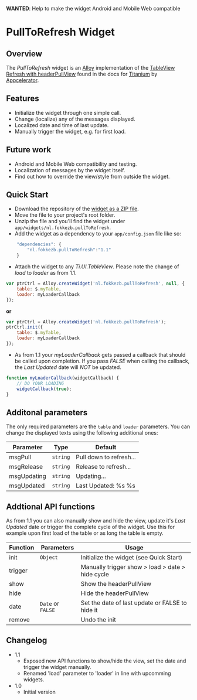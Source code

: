 **WANTED**: Help to make the widget Android and Mobile Web compatible

# PullToRefresh Widget
## Overview
The *PullToRefresh* widget is an [Alloy](http://projects.appcelerator.com/alloy/docs/Alloy-bootstrap/index.html) implementation of the [TableView Refresh with headerPullView](http://docs.appcelerator.com/titanium/latest/#!/guide/TableView_Refresh_with_headerPullView) found in the docs for [Titanium](http://www.appcelerator.com/platform) by [Appcelerator](http://www.appcelerator.com).

## Features
* Initialize the widget through one simple call.
* Change (localize) any of the messages displayed.
* Localized date and time of last update.
* Manually trigger the widget, e.g. for first load.

## Future work
* Android and Mobile Web compatibility and testing.
* Localization of messages by the widget itself.
* Find out how to override the view/style from outside the widget.

## Quick Start
* Download the repository of the [widget as a ZIP file](https://github.com/FokkeZB/nl.fokkezb.pullToRefresh/archive/master.zip).
* Move the file to your project's root folder.
* Unzip the file and you'll find the widget under `app/widgets/nl.fokkezb.pullToRefresh`.
* Add the widget as a dependency to your `app/config.json` file like so:

```javascript
	"dependencies": {
		"nl.fokkezb.pullToRefresh":"1.1"
	}
```

* Attach the widget to any *Ti.UI.TableView*. Please note the change of *load* to *loader* as from 1.1. 

```javascript
var ptrCtrl = Alloy.createWidget('nl.fokkezb.pullToRefresh', null, {
	table: $.myTable,
	loader: myLoaderCallback
});
```

**or**

```javascript
var ptrCtrl = Alloy.createWidget('nl.fokkezb.pullToRefresh');
ptrCtrl.init({
	table: $.myTable,
	loader: myLoaderCallback
});
```

* As from 1.1 your *myLoaderCallback* gets passed a callback that should be called upon completion. If you pass *FALSE* when calling the callback, the *Last Updated* date will *NOT* be updated.

```javascript
function myLoaderCallback(widgetCallback) {
	// DO YOUR LOADING
	widgetCallback(true);
}
```

## Additonal parameters
The only required parameters are the `table` and `loader` parameters. You can change the displayed texts using the following additional ones:

| Parameter | Type | Default |
| --------- | ---- | ----------- |
| msgPull | `string` | Pull down to refresh... |
| msgRelease | `string`  | Release to refresh... |
| msgUpdating | `string` | Updating... |
| msgUpdated | `string` | Last Updated: %s %s |

## Addtional API functions
As from 1.1 you can also manually show and hide the view, update it's *Last Updated* date or trigger the complete cycle of the widget. Use this for example upon first load of the table or as long the table is empty.

| Function | Parameters | Usage |
| -------- | ---------- | ----- |
| init     | `Object`   | Initialize the widget (see Quick Start) | 
| trigger  |            | Manually trigger show > load > date > hide cycle 
| show     |            | Show the headerPullView |
| hide     |            | Hide the headerPullView |
| date     | `Date` or `FALSE` | Set the date of last update or FALSE to hide it |
| remove   |            | Undo the init |

## Changelog
* 1.1
  * Exposed new API functions to show/hide the view, set the date and trigger the widget manually.
  * Renamed 'load' parameter to 'loader' in line with upcomming widgets.
* 1.0
  * Initial version